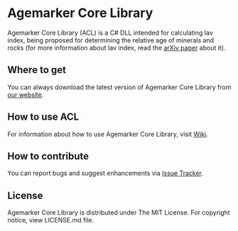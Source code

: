 Agemarker Core Library
======================

Agemarker Core Library (ACL) is a C# DLL intended for calculating Iav index, being proposed for determining 
the relative age of minerals and rocks (for more information about Iav index, read the [arXiv paper](http://arxiv.org/abs/1212.2628) about it).

Where to get
------------

You can always download the latest version of Agemarker Core Library from [our website](http://skyproject.org/AgemarkerCore.dll).

How to use ACL
--------------

For information about how to use Agemarker Core Library, visit [Wiki](https://github.com/greatvote/agemarker-core/wiki).

How to contribute
-----------------

You can report bugs and suggest enhancements via [Issue Tracker](https://github.com/greatvote/agemarker-core/issues).            

License
-------

Agemarker Core Library is distributed under The MIT License. For copyright notice, view LICENSE.md file.
